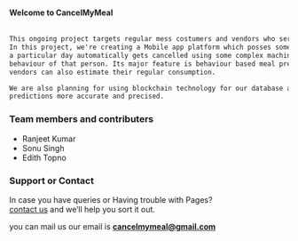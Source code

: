 #### Welcome to CancelMyMeal
```markdown

This ongoing project targets regular mess costumers and vendors who serve meals on the regular basis.
In this project, we're creating a Mobile app platform which posses some great features like the meal of
a particular day automatically gets cancelled using some complex machine algorithms after observing this
behaviour of that person. Its major feature is behaviour based meal prediction for a day through which 
vendors can also estimate their regular consumption.

We are also planning for using blockchain technology for our database and social networks for making 
predictions more accurate and precised.

````

### Team members and contributers

* Ranjeet Kumar
* Sonu Singh
* Edith Topno


### Support or Contact

In case you have queries or Having trouble with Pages? <br/>
[contact us](https://cancelmymeal@gmail.com/) and we’ll help you sort it out.

you can mail us our email is **cancelmymeal@gmail.com**
